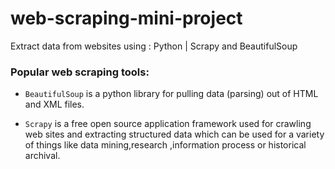 # web-scraping-mini-project
Extract data from websites using : Python | Scrapy and BeautifulSoup

### Popular web scraping tools:

- `BeautifulSoup`  is a python library for pulling data (parsing) out of HTML and XML files.

- `Scrapy` is a free open source application framework used for crawling web sites and extracting structured data which can be used for a variety of things like data mining,research ,information process or historical archival.   
